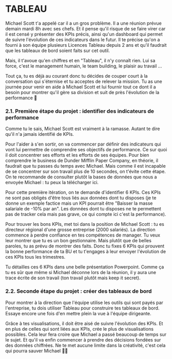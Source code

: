 # TABLEAU

Michael Scott t'a appelé car il a un gros problème. Il a une réunion prévue demain mardi 8h avec ses chefs. Et il pense qu'il risque de se faire virer car il est censé y présenter des KPIs précis, ainsi qu'un dashboard qui permet de suivre l'évolution de ces indicateurs dans le futur. Il te précise qu'on a fourni à son équipe plusieurs Licences Tableau depuis 2 ans et qu'il faudrait que les tableaux de bord soient faits sur cet outil.

Mais, il t'avoue qu'en chiffres et en "Tableau", il n'y connaît rien. Lui sa force, c'est le management humain, le team building, le plaisir au travail ...

Tout ça, tu es déjà au courant donc tu décides de couper court à la conversation qui s'éternise et tu acceptes de relever la mission. Tu as une journée pour venir en aide à Michael Scott et lui fournir tout ce dont il a besoin pour montrer qu'il gère sa division et suit de près l'évolution de la performance 🤪

### 2.1. Première étape du projet : identifier des indicateurs de performance

Comme tu le sais, Michael Scott est vraiment à la ramasse. Autant te dire qu'il n'a jamais identifié de KPIs.

Pour l'aider à s'en sortir, on va commencer par définir des indicateurs qui vont lui permettre de comprendre ses objectifs de performance. Ce sur quoi il doit concentrer ses efforts et les efforts de ses équipes. Pour bien comprendre le business de Dunder Mifflin Paper Company, en théorie, il faudrait que tu passes du temps avec Michael. Mais comme il est incapable de se concentrer sur son travail plus de 10 secondes, on t'évite cette étape. On te recommande de consulter plutôt la bases de données que nous a envoyée Michael : tu peux la télécharger ici.

Pour cette première itération, on te demande d'identifier 6 KPIs. Ces KPIs ne sont pas obligés d'être tous liés aux données dont tu disposes (je te donne un exemple factice mais un KPI pourrait être "Baisser la masse salariale de -10% par an". Les données dont tu disposes ne te permettent pas de tracker cela mais pas grave, ce qui compte ici c'est la performance).

Pour trouver les bons KPIs, met toi dans la position de Michael Scott : tu es directeur régional d'une grosse entreprise (2000 salariés). La direction commence à perdre confiance en tes compétences de manager. Tu veux leur montrer que tu es un bon gestionnaire. Mais plutôt que de belles paroles, tu as prévu de montrer des faits. Donc tu fixes 6 KPIs qui prouvent la bonne performance de ta BU et tu t'engages à leur envoyer l'évolution de ces KPIs tous les trimestres.

Tu détailles ces 6 KPIs dans une belle présentation Powerpoint. Comme ça tu es sûr que même si Michael déconne lors de la réunion, il y aura une trace écrite de son travail (ton travail plutôt mais keep it secret).

### 2.2. Seconde étape du projet : créer des tableaux de bord

Pour montrer à la direction que l'équipe utilise les outils qui sont payés par l'entreprise, tu dois utiliser Tableau pour construire tes tableaux de bord. Essaye encore une fois d'en mettre plein la vue à l'équipe dirigeante.

Grâce à tes visualisations, il doit être aisé de suivre l'évolution des KPIs. Et en plus de celles qui sont liées aux KPIs, crée le plus de visualisations possibles. Cela leur fera croire que Michael a passé beaucoup de temps sur le sujet. Et qu'il va enfin commencer à prendre des décisions fondées sur des données chiffrées. Ne te met aucune limite dans la créativité, c'est cela qui pourra sauver Michael 🤞🤞
